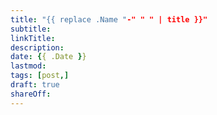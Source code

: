 ```yaml
---
title: "{{ replace .Name "-" " " | title }}"
subtitle:
linkTitle:
description:
date: {{ .Date }}
lastmod:
tags: [post,]
draft: true
shareOff:
---
```

